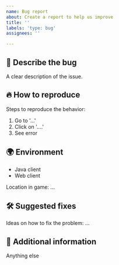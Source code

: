 ```yaml
---
name: Bug report
about: Create a report to help us improve
title: ''
labels: 'type: bug'
assignees: ''

---
```


## 🐞 Describe the bug

A clear description of the issue.


## 🔥 How to reproduce

Steps to reproduce the behavior:
1. Go to '...'
2. Click on '....'
3. See error


## 🌍  Environment

- Java client
- Web client

Location in game: ...


## 🛠️ Suggested fixes

Ideas on how to fix the problem: ...


## 🔭 Additional information

Anything else
